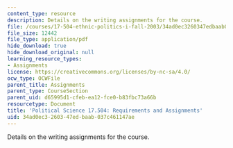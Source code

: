 ```yaml
---
content_type: resource
description: Details on the writing assignments for the course.
file: /courses/17-504-ethnic-politics-i-fall-2003/34ad0ec3260347edbaab037c461147ae_polscience17_504.pdf
file_size: 12442
file_type: application/pdf
hide_download: true
hide_download_original: null
learning_resource_types:
- Assignments
license: https://creativecommons.org/licenses/by-nc-sa/4.0/
ocw_type: OCWFile
parent_title: Assignments
parent_type: CourseSection
parent_uid: d65995d1-cfeb-ea12-fce0-b83fbc73a66b
resourcetype: Document
title: 'Political Science 17.504: Requirements and Assignments'
uid: 34ad0ec3-2603-47ed-baab-037c461147ae
---
```

Details on the writing assignments for the course.